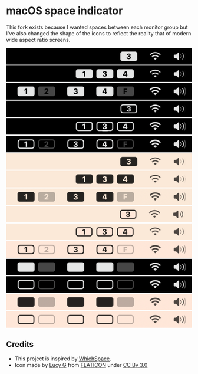# macOS space indicator

This fork exists because I wanted spaces between each monitor group but I've also changed the shape of the icons to reflect the reality that of modern wide aspect ratio screens.

![](https://raw.githubusercontent.com/davidpurnell/SpaceId/master/images/a.png)
![](https://raw.githubusercontent.com/davidpurnell/SpaceId/master/images/b.png)
![](https://raw.githubusercontent.com/davidpurnell/SpaceId/master/images/c.png)
![](https://raw.githubusercontent.com/davidpurnell/SpaceId/master/images/d.png)
![](https://raw.githubusercontent.com/davidpurnell/SpaceId/master/images/e.png)
![](https://raw.githubusercontent.com/davidpurnell/SpaceId/master/images/f.png)
![](https://raw.githubusercontent.com/davidpurnell/SpaceId/master/images/g.png)
![](https://raw.githubusercontent.com/davidpurnell/SpaceId/master/images/h.png)
![](https://raw.githubusercontent.com/davidpurnell/SpaceId/master/images/i.png)
![](https://raw.githubusercontent.com/davidpurnell/SpaceId/master/images/j.png)
![](https://raw.githubusercontent.com/davidpurnell/SpaceId/master/images/k.png)
![](https://raw.githubusercontent.com/davidpurnell/SpaceId/master/images/l.png)
![](https://raw.githubusercontent.com/davidpurnell/SpaceId/master/images/m.png)
![](https://raw.githubusercontent.com/davidpurnell/SpaceId/master/images/n.png)
![](https://raw.githubusercontent.com/davidpurnell/SpaceId/master/images/o.png)
![](https://raw.githubusercontent.com/davidpurnell/SpaceId/master/images/p.png)

## Credits
* This project is inspired by [WhichSpace](https://github.com/gechr/WhichSpace/).
* Icon made by [Lucy G](http://bylucyg.com) from [FLATICON](http://www.flaticon.com) under [CC By 3.0](https://creativecommons.org/licenses/by/3.0/)
